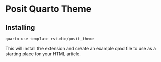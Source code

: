 # Posit Quarto Theme

## Installing

``` bash
quarto use template rstudio/posit_theme
```

This will install the extension and create an example qmd file to use as a starting place for your HTML article.

